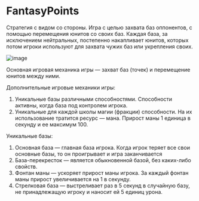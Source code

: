 # FantasyPoints

Стратегия с видом со стороны. Игра с целью захвата баз оппонентов, с помощью перемещения юнитов со своих баз.
Каждая база, за исключением нейтральных, постепенно накапливает юнитов, которых потом игроки используют для захвата чужих баз или укрепления своих.

![image](https://github.com/user-attachments/assets/bd281b94-dfe3-46e0-8315-980c41fb2a19)

Основная игровая механика игры ― захват баз (точек) и перемещение юнитов между ними.

Дополнительные игровые механики игры:
1. Уникальные базы различными способностями. Способности активны, когда база под контролем игрока.
2. Уникальные для каждой школы магии (фракции) способности. На их использование тратится ресурс ― мана. Прирост маны 1 единица в секунду и ее максимум 100.

Уникальные базы:
1. Основная база ― главная база игрока. Когда игрок теряет все свои основные базы, то он проигрывает и игра заканчивается
2. База-перекресток ― является обыкновенной базой, без каких-либо свойств.
3. Фонтан маны ― ускоряет прирост маны игрока. За каждый фонтан маны прирост увеличивается на 1 в секунду.
4. Стрелковая база ― выстреливает раз в 5 секунд в случайную базу, не принадлежащую игроку и наносит ей 5 единиц урона.


